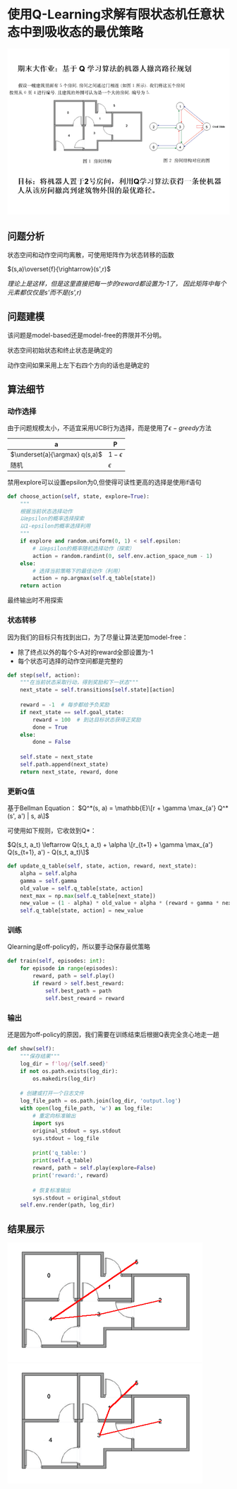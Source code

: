 # 使用Q-Learning求解有限状态机任意状态中到吸收态的最优策略

![](asset/题目.png)
## 问题分析
状态空间和动作空间均离散，可使用矩阵作为状态转移的函数

$(s,a)\overset{f}{\rightarrow}(s',r)$

*理论上是这样，但是这里直接把每一步的reward都设置为-1了，
因此矩阵中每个元素都仅仅是s'而不是(s',r)*

## 问题建模

该问题是model-based还是model-free的界限并不分明。

状态空间初始状态和终止状态是确定的

动作空间如果采用上左下右四个方向的话也是确定的


## 算法细节
### 动作选择

由于问题规模太小，不适宜采用UCB行为选择，而是使用了$\epsilon-greedy$方法

a|P
-|--
$\underset{a}{\argmax} q(s,a)$|$1-\epsilon$
随机|$\epsilon$

禁用explore可以设置epsilon为0,但使得可读性更高的选择是使用if语句
```python
def choose_action(self, state, explore=True):
    """
    根据当前状态选择动作
    以epsilon的概率选择探索
    以1-epsilon的概率选择利用
    """
    if explore and random.uniform(0, 1) < self.epsilon:
        # 以epsilon的概率随机选择动作（探索）
        action = random.randint(0, self.env.action_space_num - 1)
    else:
        # 选择当前策略下的最佳动作（利用）
        action = np.argmax(self.q_table[state])
    return action
```
最终输出时不用探索

### 状态转移
因为我们的目标只有找到出口，为了尽量让算法更加model-free：
* 除了终点以外的每个S-A对的reward全部设置为-1
* 每个状态可选择的动作空间都是完整的
```python
def step(self, action):
    """在当前状态采取行动，得到奖励和下一状态"""
    next_state = self.transitions[self.state][action]

    reward = -1  # 每步都给予负奖励
    if next_state == self.goal_state:
        reward = 100  # 到达目标状态获得正奖励
        done = True
    else:
        done = False

    self.state = next_state
    self.path.append(next_state)
    return next_state, reward, done
```
### 更新Q值
基于Bellman Equation：
$Q^*(s, a) = \mathbb{E}\[r + \gamma \max_{a'} Q^*(s', a') | s, a\]$

可使用如下规则，它收敛到Q*：

$Q(s_t, a_t) \leftarrow Q(s_t, a_t) + \alpha \[r_{t+1} + \gamma \max_{a'} Q(s_{t+1}, a') - Q(s_t, a_t)\]$
```python
def update_q_table(self, state, action, reward, next_state):
    alpha = self.alpha
    gamma = self.gamma
    old_value = self.q_table[state, action]
    next_max = np.max(self.q_table[next_state])
    new_value = (1 - alpha) * old_value + alpha * (reward + gamma * next_max)
    self.q_table[state, action] = new_value
```
### 训练
Qlearning是off-policy的，所以要手动保存最优策略
```python
def train(self, episodes: int):
    for episode in range(episodes):
        reward, path = self.play()
        if reward > self.best_reward:
            self.best_path = path
            self.best_reward = reward
```
### 输出
还是因为off-policy的原因，我们需要在训练结束后根据Q表完全贪心地走一趟

```python
def show(self):
    """保存结果"""
    log_dir = f'log/{self.seed}'
    if not os.path.exists(log_dir):
        os.makedirs(log_dir)

    # 创建或打开一个日志文件
    log_file_path = os.path.join(log_dir, 'output.log')
    with open(log_file_path, 'w') as log_file:
        # 重定向标准输出
        import sys
        original_stdout = sys.stdout
        sys.stdout = log_file

        print('q_table:')
        print(self.q_table)
        reward, path = self.play(explore=False)
        print('reward:', reward)

        # 恢复标准输出
        sys.stdout = original_stdout
    self.env.render(path, log_dir)
```

## 结果展示
![alt text](log/9/result.png)
![alt text](log/0/result.png)
